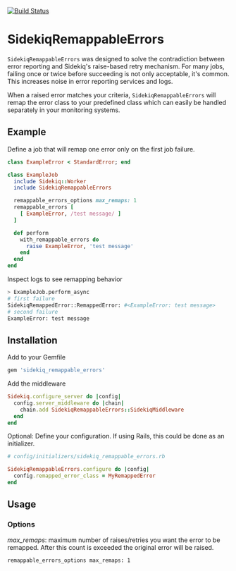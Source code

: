[![Build Status](https://travis-ci.com/truecoach/sidekiq_remappable_errors.svg)](https://travis-ci.com/truecoach/sidekiq_remappable_errors)

# SidekiqRemappableErrors

`SidekiqRemappableErrors` was designed to solve the contradiction between error reporting and Sidekiq's raise-based retry mechanism. For many jobs, failing once or twice before succeeding is not only acceptable, it's common. This increases noise in error reporting services and logs.

When a raised error matches your criteria, `SidekiqRemappableErrors` will remap the error class to your predefined class which can easily be handled separately in your monitoring systems.

## Example

Define a job that will remap one error only on the first job failure.

```ruby
class ExampleError < StandardError; end

class ExampleJob
  include Sidekiq::Worker
  include SidekiqRemappableErrors

  remappable_errors_options max_remaps: 1
  remappable_errors [
    [ ExampleError, /test message/ ]
  ]

  def perform
    with_remappable_errors do
      raise ExampleError, 'test message'
    end
  end
end
```

Inspect logs to see remapping behavior

```bash
> ExampleJob.perform_async
# first failure
SidekiqRemappedError::RemappedError: #<ExampleError: test message>
# second failure
ExampleError: test message
```

## Installation

Add to your Gemfile

```ruby
gem 'sidekiq_remappable_errors'
```

Add the middleware

```ruby
Sidekiq.configure_server do |config|
  config.server_middleware do |chain|
    chain.add SidekiqRemappableErrors::SidekiqMiddleware
  end
end
```

Optional: Define your configuration. If using Rails, this could be done as an initializer.

```ruby
# config/initializers/sidekiq_remappable_errors.rb

SidekiqRemappableErrors.configure do |config|
  config.remapped_error_class = MyRemappedError
end
```

## Usage

### Options

*max_remaps*: maximum number of raises/retries you want the error to be remapped. After this count is exceeded the original error will be raised.

```
remappable_errors_options max_remaps: 1
```
